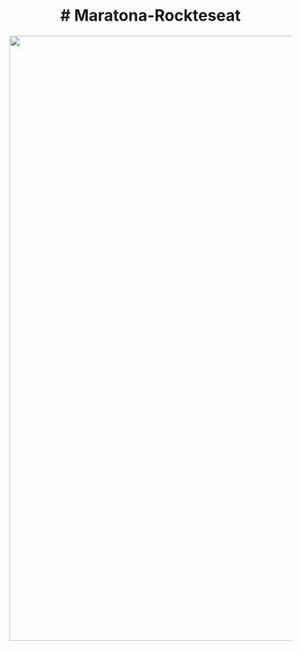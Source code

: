 
 <p align="center">
  <h1 align="center"># Maratona-Rockteseat</h1>
  <img src="https://alanprates.github.io/Maratona-Explorer/Explorer.png" width="1080"/>
</a></p>

